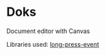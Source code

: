 # Doks
Document editor with Canvas

Libraries used:
[long-press-event](https://github.com/john-doherty/long-press-event)
